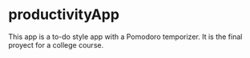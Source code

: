 # productivityApp

This app is a to-do style app with a Pomodoro temporizer.
It is the final proyect for a college course.
